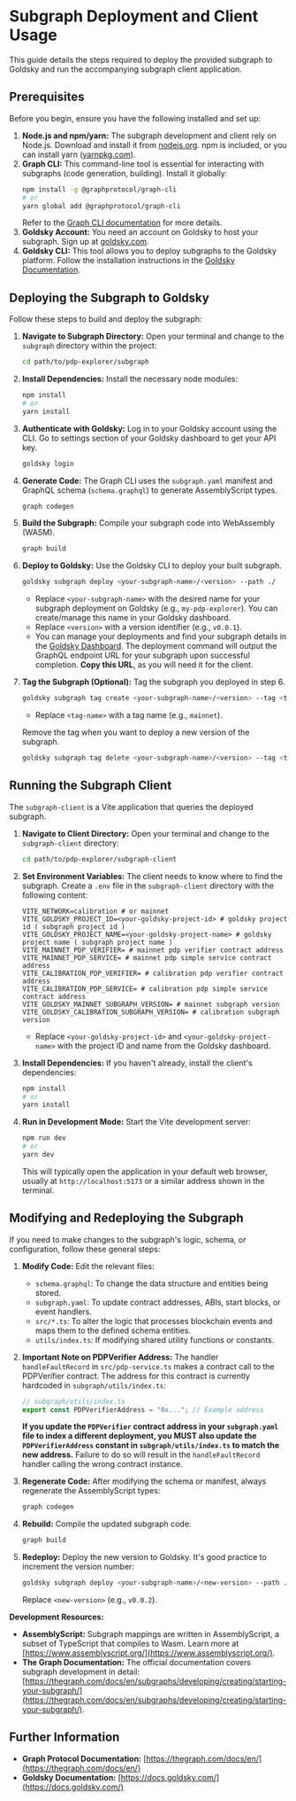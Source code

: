 # Subgraph Deployment and Client Usage

This guide details the steps required to deploy the provided subgraph to Goldsky and run the accompanying subgraph client application.

## Prerequisites

Before you begin, ensure you have the following installed and set up:

1.  **Node.js and npm/yarn:** The subgraph development and client rely on Node.js. Download and install it from [nodejs.org](https://nodejs.org/). npm is included, or you can install yarn ([yarnpkg.com](https://classic.yarnpkg.com/en/docs/install)).
2.  **Graph CLI:** This command-line tool is essential for interacting with subgraphs (code generation, building). Install it globally:
    ```bash
    npm install -g @graphprotocol/graph-cli
    # or
    yarn global add @graphprotocol/graph-cli
    ```
    Refer to the [Graph CLI documentation](https://github.com/graphprotocol/graph-tooling/tree/main/packages/cli) for more details.
3.  **Goldsky Account:** You need an account on Goldsky to host your subgraph. Sign up at [goldsky.com](https://goldsky.com/).
4.  **Goldsky CLI:** This tool allows you to deploy subgraphs to the Goldsky platform. Follow the installation instructions in the [Goldsky Documentation](https://docs.goldsky.com/introduction).

## Deploying the Subgraph to Goldsky

Follow these steps to build and deploy the subgraph:

1.  **Navigate to Subgraph Directory:**
    Open your terminal and change to the `subgraph` directory within the project:

    ```bash
    cd path/to/pdp-explorer/subgraph
    ```

2.  **Install Dependencies:**
    Install the necessary node modules:

    ```bash
    npm install
    # or
    yarn install
    ```

3.  **Authenticate with Goldsky:**
    Log in to your Goldsky account using the CLI. Go to settings section of your Goldsky dashboard to get your API key.

    ```bash
    goldsky login
    ```

4.  **Generate Code:**
    The Graph CLI uses the `subgraph.yaml` manifest and GraphQL schema (`schema.graphql`) to generate AssemblyScript types.

    ```bash
    graph codegen
    ```

5.  **Build the Subgraph:**
    Compile your subgraph code into WebAssembly (WASM).

    ```bash
    graph build
    ```

6.  **Deploy to Goldsky:**
    Use the Goldsky CLI to deploy your built subgraph.

    ```bash
    goldsky subgraph deploy <your-subgraph-name>/<version> --path ./
    ```

    - Replace `<your-subgraph-name>` with the desired name for your subgraph deployment on Goldsky (e.g., `my-pdp-explorer`). You can create/manage this name in your Goldsky dashboard.
    - Replace `<version>` with a version identifier (e.g., `v0.0.1`).
    - You can manage your deployments and find your subgraph details in the [Goldsky Dashboard](https://app.goldsky.com/). The deployment command will output the GraphQL endpoint URL for your subgraph upon successful completion. **Copy this URL**, as you will need it for the client.

7.  **Tag the Subgraph (Optional):**
    Tag the subgraph you deployed in step 6.

    ```bash
    goldsky subgraph tag create <your-subgraph-name>/<version> --tag <tag-name>
    ```

    - Replace `<tag-name>` with a tag name (e.g., `mainnet`).

    Remove the tag when you want to deploy a new version of the subgraph.

    ```bash
    goldsky subgraph tag delete <your-subgraph-name>/<version> --tag <tag-name>
    ```

## Running the Subgraph Client

The `subgraph-client` is a Vite application that queries the deployed subgraph.

1.  **Navigate to Client Directory:**
    Open your terminal and change to the `subgraph-client` directory:

    ```bash
    cd path/to/pdp-explorer/subgraph-client
    ```

2.  **Set Environment Variables:**
    The client needs to know where to find the subgraph. Create a `.env` file in the `subgraph-client` directory with the following content:

    ```dotenv
    VITE_NETWORK=calibration # or mainnet
    VITE_GOLDSKY_PROJECT_ID=<your-goldsky-project-id> # goldsky project id ( subgraph project id )
    VITE_GOLDSKY_PROJECT_NAME=<your-goldsky-project-name> # goldsky project name ( subgraph project name )
    VITE_MAINNET_PDP_VERIFIER= # mainnet pdp verifier contract address
    VITE_MAINNET_PDP_SERVICE= # mainnet pdp simple service contract address
    VITE_CALIBRATION_PDP_VERIFIER= # calibration pdp verifier contract address
    VITE_CALIBRATION_PDP_SERVICE= # calibration pdp simple service contract address
    VITE_GOLDSKY_MAINNET_SUBGRAPH_VERSION= # mainnet subgraph version
    VITE_GOLDSKY_CALIBRATION_SUBGRAPH_VERSION= # calibration subgraph version
    ```

    - Replace `<your-goldsky-project-id>` and `<your-goldsky-project-name>` with the project ID and name from the Goldsky dashboard.

3.  **Install Dependencies:**
    If you haven't already, install the client's dependencies:

    ```bash
    npm install
    # or
    yarn install
    ```

4.  **Run in Development Mode:**
    Start the Vite development server:
    ```bash
    npm run dev
    # or
    yarn dev
    ```
    This will typically open the application in your default web browser, usually at `http://localhost:5173` or a similar address shown in the terminal.

## Modifying and Redeploying the Subgraph

If you need to make changes to the subgraph's logic, schema, or configuration, follow these general steps:

1.  **Modify Code:** Edit the relevant files:

    - `schema.graphql`: To change the data structure and entities being stored.
    - `subgraph.yaml`: To update contract addresses, ABIs, start blocks, or event handlers.
    - `src/*.ts`: To alter the logic that processes blockchain events and maps them to the defined schema entities.
    - `utils/index.ts`: If modifying shared utility functions or constants.

2.  **Important Note on PDPVerifier Address:** The handler `handleFaultRecord` in `src/pdp-service.ts` makes a contract call to the PDPVerifier contract. The address for this contract is currently hardcoded in `subgraph/utils/index.ts`:

    ```typescript
    // subgraph/utils/index.ts
    export const PDPVerifierAddress = "0x..."; // Example address
    ```

    **If you update the `PDPVerifier` contract address in your `subgraph.yaml` file to index a different deployment, you MUST also update the `PDPVerifierAddress` constant in `subgraph/utils/index.ts` to match the new address.** Failure to do so will result in the `handleFaultRecord` handler calling the wrong contract instance.

3.  **Regenerate Code:** After modifying the schema or manifest, always regenerate the AssemblyScript types:

    ```bash
    graph codegen
    ```

4.  **Rebuild:** Compile the updated subgraph code:

    ```bash
    graph build
    ```

5.  **Redeploy:** Deploy the new version to Goldsky. It's good practice to increment the version number:
    ```bash
    goldsky subgraph deploy <your-subgraph-name>/<new-version> --path ./
    ```
    Replace `<new-version>` (e.g., `v0.0.2`).

**Development Resources:**

- **AssemblyScript:** Subgraph mappings are written in AssemblyScript, a subset of TypeScript that compiles to Wasm. Learn more at [https://www.assemblyscript.org/](https://www.assemblyscript.org/).
- **The Graph Documentation:** The official documentation covers subgraph development in detail: [https://thegraph.com/docs/en/subgraphs/developing/creating/starting-your-subgraph/](https://thegraph.com/docs/en/subgraphs/developing/creating/starting-your-subgraph/).

## Further Information

- **Graph Protocol Documentation:** [https://thegraph.com/docs/en/](https://thegraph.com/docs/en/)
- **Goldsky Documentation:** [https://docs.goldsky.com/](https://docs.goldsky.com/)
